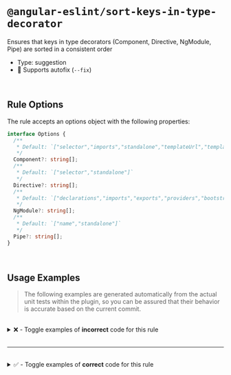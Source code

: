<!--

  DO NOT EDIT.

  This markdown file was autogenerated using a mixture of the following files as the source of truth for its data:
  - ../../src/rules/sort-keys-in-type-decorator.ts
  - ../../tests/rules/sort-keys-in-type-decorator/cases.ts

  In order to update this file, it is therefore those files which need to be updated, as well as potentially the generator script:
  - ../../../../tools/scripts/generate-rule-docs.ts

-->

<br>

# `@angular-eslint/sort-keys-in-type-decorator`

Ensures that keys in type decorators (Component, Directive, NgModule, Pipe) are sorted in a consistent order

- Type: suggestion
- 🔧 Supports autofix (`--fix`)

<br>

## Rule Options

The rule accepts an options object with the following properties:

```ts
interface Options {
  /**
   * Default: `["selector","imports","standalone","templateUrl","template","styleUrl","styleUrls","styles","encapsulation","changeDetection"]`
   */
  Component?: string[];
  /**
   * Default: `["selector","standalone"]`
   */
  Directive?: string[];
  /**
   * Default: `["declarations","imports","exports","providers","bootstrap"]`
   */
  NgModule?: string[];
  /**
   * Default: `["name","standalone"]`
   */
  Pipe?: string[];
}

```

<br>

## Usage Examples

> The following examples are generated automatically from the actual unit tests within the plugin, so you can be assured that their behavior is accurate based on the current commit.

<br>

<details>
<summary>❌ - Toggle examples of <strong>incorrect</strong> code for this rule</summary>

<br>

#### Custom Config

```json
{
  "rules": {
    "@angular-eslint/sort-keys-in-type-decorator": [
      "error",
      {
        "Component": [
          "selector",
          "imports",
          "standalone",
          "templateUrl",
          "styleUrl",
          "encapsulation",
          "changeDetection"
        ]
      }
    ]
  }
}
```

<br>

#### ❌ Invalid Code

```ts
@Component({
  changeDetection: ChangeDetectionStrategy.OnPush,
  ~~~~~~~~~~~~~~~~~~~~~~~~~~~~~~~~~~~~~~~~~~~~~~~
  selector: 'app-root',
  imports: [CommonModule],
  standalone: true,
  templateUrl: './app.component.html',
  styleUrl: './app.component.css',
  encapsulation: ViewEncapsulation.None
})
class Test {
}
```

<br>

---

<br>

#### Custom Config

```json
{
  "rules": {
    "@angular-eslint/sort-keys-in-type-decorator": [
      "error",
      {
        "Directive": [
          "selector",
          "standalone"
        ]
      }
    ]
  }
}
```

<br>

#### ❌ Invalid Code

```ts
@Directive({
  standalone: true,
  ~~~~~~~~~~~~~~~~
  selector: '[app-test]'
})
class Test {
}
```

<br>

---

<br>

#### Custom Config

```json
{
  "rules": {
    "@angular-eslint/sort-keys-in-type-decorator": [
      "error",
      {
        "NgModule": [
          "declarations",
          "imports"
        ]
      }
    ]
  }
}
```

<br>

#### ❌ Invalid Code

```ts
@NgModule({
  imports: [CommonModule],
  ~~~~~~~~~~~~~~~~~~~~~~~
  declarations: [AppComponent]
})
class Test {
}
```

<br>

---

<br>

#### Custom Config

```json
{
  "rules": {
    "@angular-eslint/sort-keys-in-type-decorator": [
      "error",
      {
        "Pipe": [
          "name",
          "standalone"
        ]
      }
    ]
  }
}
```

<br>

#### ❌ Invalid Code

```ts
@Pipe({
  standalone: true,
  ~~~~~~~~~~~~~~~~
  name: 'myPipe'
})
class Test {
}
```

<br>

---

<br>

#### Custom Config

```json
{
  "rules": {
    "@angular-eslint/sort-keys-in-type-decorator": [
      "error",
      {
        "Component": [
          "selector",
          "imports",
          "standalone",
          "templateUrl",
          "styleUrl",
          "encapsulation",
          "changeDetection"
        ]
      }
    ]
  }
}
```

<br>

#### ❌ Invalid Code

```ts
@Component({
  styleUrl: './app.component.css',
  ~~~~~~~~~~~~~~~~~~~~~~~~~~~~~~~
  selector: 'app-root',
  templateUrl: './app.component.html'
})
class Test {
}
```

<br>

---

<br>

#### Custom Config

```json
{
  "rules": {
    "@angular-eslint/sort-keys-in-type-decorator": [
      "error",
      {
        "NgModule": [
          "declarations",
          "imports",
          "exports",
          "providers",
          "bootstrap"
        ]
      }
    ]
  }
}
```

<br>

#### ❌ Invalid Code

```ts
@NgModule({
  exports: [AppComponent],
  ~~~~~~~~~~~~~~~~~~~~~~~
  declarations: [AppComponent]
})
class Test {
}
```

</details>

<br>

---

<br>

<details>
<summary>✅ - Toggle examples of <strong>correct</strong> code for this rule</summary>

<br>

#### Default Config

```json
{
  "rules": {
    "@angular-eslint/sort-keys-in-type-decorator": [
      "error"
    ]
  }
}
```

<br>

#### ✅ Valid Code

```ts
@Type({
  a: 'a',
  b: 'b',
  c: 'c'
})
class Test {}
```

<br>

---

<br>

#### Default Config

```json
{
  "rules": {
    "@angular-eslint/sort-keys-in-type-decorator": [
      "error"
    ]
  }
}
```

<br>

#### ✅ Valid Code

```ts
@Type({})
class Test {}
```

<br>

---

<br>

#### Default Config

```json
{
  "rules": {
    "@angular-eslint/sort-keys-in-type-decorator": [
      "error"
    ]
  }
}
```

<br>

#### ✅ Valid Code

```ts
@Type({
  a: 'a'
})
class Test {}
```

<br>

---

<br>

#### Custom Config

```json
{
  "rules": {
    "@angular-eslint/sort-keys-in-type-decorator": [
      "error",
      {
        "Component": [
          "selector",
          "imports",
          "standalone",
          "templateUrl",
          "styleUrl",
          "encapsulation",
          "changeDetection"
        ]
      }
    ]
  }
}
```

<br>

#### ✅ Valid Code

```ts
@Component({
  selector: 'app-root',
  imports: [CommonModule],
  standalone: true,
  templateUrl: './app.component.html',
  styleUrl: './app.component.css',
  encapsulation: ViewEncapsulation.None,
  changeDetection: ChangeDetectionStrategy.OnPush
})
class Test {}
```

<br>

---

<br>

#### Custom Config

```json
{
  "rules": {
    "@angular-eslint/sort-keys-in-type-decorator": [
      "error",
      {
        "Directive": [
          "selector",
          "standalone"
        ]
      }
    ]
  }
}
```

<br>

#### ✅ Valid Code

```ts
@Directive({
  selector: '[app-test]',
  standalone: true
})
class Test {}
```

<br>

---

<br>

#### Custom Config

```json
{
  "rules": {
    "@angular-eslint/sort-keys-in-type-decorator": [
      "error",
      {
        "NgModule": [
          "declarations",
          "imports"
        ]
      }
    ]
  }
}
```

<br>

#### ✅ Valid Code

```ts
@NgModule({
  declarations: [AppComponent],
  imports: [CommonModule]
})
class Test {}
```

<br>

---

<br>

#### Custom Config

```json
{
  "rules": {
    "@angular-eslint/sort-keys-in-type-decorator": [
      "error",
      {
        "Pipe": [
          "name",
          "standalone"
        ]
      }
    ]
  }
}
```

<br>

#### ✅ Valid Code

```ts
@Pipe({
  name: 'myPipe',
  standalone: true
})
class Test {}
```

<br>

---

<br>

#### Custom Config

```json
{
  "rules": {
    "@angular-eslint/sort-keys-in-type-decorator": [
      "error",
      {
        "Component": [
          "selector",
          "imports",
          "standalone",
          "templateUrl",
          "styleUrl",
          "encapsulation",
          "changeDetection"
        ]
      }
    ]
  }
}
```

<br>

#### ✅ Valid Code

```ts
@Component({
  selector: 'app-root',
  templateUrl: './app.component.html',
  styleUrl: './app.component.css'
})
class Test {}
```

<br>

---

<br>

#### Custom Config

```json
{
  "rules": {
    "@angular-eslint/sort-keys-in-type-decorator": [
      "error",
      {
        "NgModule": [
          "declarations",
          "imports",
          "exports",
          "providers",
          "bootstrap"
        ]
      }
    ]
  }
}
```

<br>

#### ✅ Valid Code

```ts
@NgModule({
  declarations: [AppComponent],
  exports: [AppComponent]
})
class Test {}
```

</details>

<br>
